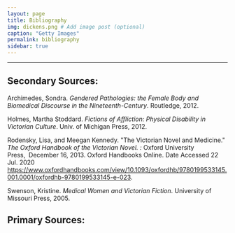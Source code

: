 ```yaml
---
layout: page
title: Bibliography
img: dickens.png # Add image post (optional)
caption: "Getty Images"
permalink: bibliography
sidebar: true
---
```


---

## Secondary Sources:
Archimedes, Sondra. *Gendered Pathologies: the Female Body and Biomedical Discourse in the Nineteenth-Century*. Routledge, 2012.

Holmes, Martha Stoddard. *Fictions of Affliction: Physical Disability in Victorian Culture*. Univ. of Michigan Press, 2012.

Rodensky, Lisa, and Meegan Kennedy. "The Victorian Novel and Medicine." *The Oxford Handbook of the Victorian Novel. :* Oxford University Press,  December 16, 2013. Oxford Handbooks Online. Date Accessed 22 Jul. 2020 <https://www.oxfordhandbooks.com/view/10.1093/oxfordhb/9780199533145.001.0001/oxfordhb-9780199533145-e-023>.

Swenson, Kristine. *Medical Women and Victorian Fiction*. University of Missouri Press, 2005.

## Primary Sources:

